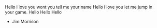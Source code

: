 Hello i love you wont you tell me your name
Hello i love you let me jump in your game. 
Hello 
Hello Hello

- Jim Morrison